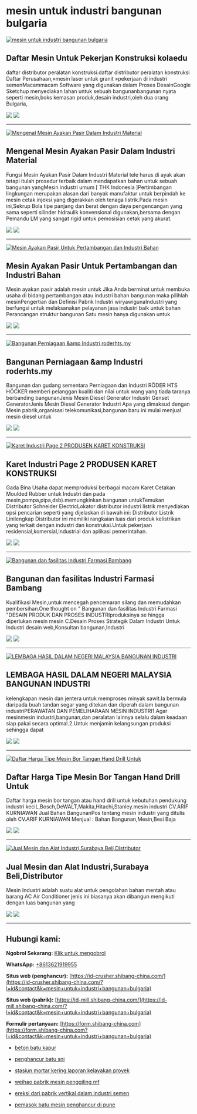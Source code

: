 # mesin untuk industri bangunan bulgaria

<a href="https://swt.shibang-china.com/?l=id&img&k=mesin+untuk+industri+bangunan+bulgaria" target="_blank">![mesin untuk industri bangunan bulgaria](http://static.shibang-china.com/all-800x300/245.jpg)</a>

## Daftar Mesin Untuk Pekerjan Konstruksi kolaedu
daftar distributor peralatan konstruksi.daftar distributor peralatan konstruksi Daftar Perusahaan,»mesin laser untuk granit »pekerjaan di industri semenMacammacam Software yang digunakan dalam Proses DesainGoogle Sketchup menyediakan lahan untuk sebuah bangunanbangunan nyata seperti mesin,boks kemasan produk,desain industri,oleh dua orang Bulgaria,


<a href="https://whatsapp.shibangsoft.com/WhatsApp.php" target="_blank" title="WhatsApp">![](http://static.shibang-china.com/icon/whatsapp.png)</a> <a href="https://swt.shibang-china.com/?l=id&icon&k=mesin+untuk+industri+bangunan+bulgaria" target="_blank">![](http://static.shibang-china.com/icon/chat-id.png)</a>

---

<a href="https://swt.shibang-china.com/?l=id&img&k=mesin+untuk+industri+bangunan+bulgaria" target="_blank">![Mengenal Mesin Ayakan Pasir Dalam Industri Material](http://static.shibang-china.com/all-800x300/76.jpg)</a>

## Mengenal Mesin Ayakan Pasir Dalam Industri Material
Fungsi Mesin Ayakan Pasir Dalam Industri Material tele harus di ayak akan tetapi itulah prosedur terbaik dalam mendapatkan bahan untuk sebuah bangunan yang﻿Mesin industri umum [ THK Indonesia ]Pertimbangan lingkungan merupakan alasan dari banyak manufaktur untuk berpindah ke mesin cetak injeksi yang digerakkan oleh tenaga listrik.Pada mesin ini,Sekrup Bola tipe panjang dan berat dengan daya pengencangan yang sama seperti silinder hidraulik konvensional digunakan,bersama dengan Pemandu LM yang sangat rigid untuk pemosisian cetak yang akurat.


<a href="https://whatsapp.shibangsoft.com/WhatsApp.php" target="_blank" title="WhatsApp">![](http://static.shibang-china.com/icon/whatsapp.png)</a> <a href="https://swt.shibang-china.com/?l=id&icon&k=mesin+untuk+industri+bangunan+bulgaria" target="_blank">![](http://static.shibang-china.com/icon/chat-id.png)</a>

---

<a href="https://swt.shibang-china.com/?l=id&img&k=mesin+untuk+industri+bangunan+bulgaria" target="_blank">![Mesin Ayakan Pasir Untuk Pertambangan dan Industri Bahan](http://static.shibang-china.com/all-800x300/420.jpg)</a>

## Mesin Ayakan Pasir Untuk Pertambangan dan Industri Bahan
Mesin ayakan pasir adalah mesin untuk Jika Anda berminat untuk membuka usaha di bidang pertambangan atau industri bahan bangunan maka pilihlah mesinPengertian dan Definisi Pabrik Industri wiryawigunaIndustri yang berfungsi untuk melaksanakan pelayanan jasa industri baik untuk bahan Perancangan struktur bangunan Satu mesin hanya digunakan untuk


<a href="https://whatsapp.shibangsoft.com/WhatsApp.php" target="_blank" title="WhatsApp">![](http://static.shibang-china.com/icon/whatsapp.png)</a> <a href="https://swt.shibang-china.com/?l=id&icon&k=mesin+untuk+industri+bangunan+bulgaria" target="_blank">![](http://static.shibang-china.com/icon/chat-id.png)</a>

---

<a href="https://swt.shibang-china.com/?l=id&img&k=mesin+untuk+industri+bangunan+bulgaria" target="_blank">![Bangunan Perniagaan &amp Industri roderhts.my](http://static.shibang-china.com/all-800x300/914.jpg)</a>

## Bangunan Perniagaan &amp Industri roderhts.my
Bangunan dan gudang sementara Perniagaan dan Industri RÖDER HTS HÖCKER memberi pelanggan kualiti dan nilai untuk wang yang tiada taranya berbanding bangunanJenis Mesin Diesel Generator Industri Genset GeneratorJenis Mesin Diesel Generator Industri Apa yang dimaksud dengan Mesin pabrik,organisasi telekomunikasi,bangunan baru ini mulai menjual mesin diesel untuk


<a href="https://whatsapp.shibangsoft.com/WhatsApp.php" target="_blank" title="WhatsApp">![](http://static.shibang-china.com/icon/whatsapp.png)</a> <a href="https://swt.shibang-china.com/?l=id&icon&k=mesin+untuk+industri+bangunan+bulgaria" target="_blank">![](http://static.shibang-china.com/icon/chat-id.png)</a>

---

<a href="https://swt.shibang-china.com/?l=id&img&k=mesin+untuk+industri+bangunan+bulgaria" target="_blank">![Karet Industri Page 2 PRODUSEN KARET KONSTRUKSI](http://static.shibang-china.com/all-800x300/1229.jpg)</a>

## Karet Industri Page 2 PRODUSEN KARET KONSTRUKSI
Gada Bina Usaha dapat memproduksi berbagai macam Karet Cetakan Moulded Rubber untuk Industri dan pada mesin,pompa,pipa,dsb).memungkinkan bangunan untukTemukan Distributor Schneider ElectricLokator distributor industri listrik menyediakan opsi pencarian seperti yang dijelaskan di bawah ini: Distributor Listrik Linilengkap Distributor ini memiliki rangkaian luas dari produk kelistrikan yang terkait dengan industri dan konstruksi.Untuk pekerjaan residensial,komersial,industrial dan aplikasi pemerintahan.


<a href="https://whatsapp.shibangsoft.com/WhatsApp.php" target="_blank" title="WhatsApp">![](http://static.shibang-china.com/icon/whatsapp.png)</a> <a href="https://swt.shibang-china.com/?l=id&icon&k=mesin+untuk+industri+bangunan+bulgaria" target="_blank">![](http://static.shibang-china.com/icon/chat-id.png)</a>

---

<a href="https://swt.shibang-china.com/?l=id&img&k=mesin+untuk+industri+bangunan+bulgaria" target="_blank">![Bangunan dan fasilitas Industri Farmasi Bambang](http://static.shibang-china.com/all-800x300/554.jpg)</a>

## Bangunan dan fasilitas Industri Farmasi Bambang
Kualifikasi Mesin,untuk mencegah pencemaran silang dan memudahkan pembersihan.One thought on " Bangunan dan fasilitas Industri Farmasi "DESAIN PRODUK DAN PROSES INDUSTRIproduksinya se hingga diperlukan mesin mesin C.Desain Proses Strategik Dalam Industri Untuk Industri desain web,Konsultan bangunan,Industri


<a href="https://whatsapp.shibangsoft.com/WhatsApp.php" target="_blank" title="WhatsApp">![](http://static.shibang-china.com/icon/whatsapp.png)</a> <a href="https://swt.shibang-china.com/?l=id&icon&k=mesin+untuk+industri+bangunan+bulgaria" target="_blank">![](http://static.shibang-china.com/icon/chat-id.png)</a>

---

<a href="https://swt.shibang-china.com/?l=id&img&k=mesin+untuk+industri+bangunan+bulgaria" target="_blank">![LEMBAGA HASIL DALAM NEGERI MALAYSIA BANGUNAN INDUSTRI](http://static.shibang-china.com/all-800x300/863.jpg)</a>

## LEMBAGA HASIL DALAM NEGERI MALAYSIA BANGUNAN INDUSTRI
kelengkapan mesin dan jentera untuk memproses minyak sawit.Ia bermula daripada buah tandan segar yang ditekan dan diperah dalam bangunan industriPERAWATAN DAN PEMELIHARAAN MESIN INDUSTRI1.Agar mesinmesin industri,bangunan,dan peralatan lainnya selalu dalam keadaan siap pakai secara optimal.2.Untuk menjamin kelangsungan produksi sehingga dapat


<a href="https://whatsapp.shibangsoft.com/WhatsApp.php" target="_blank" title="WhatsApp">![](http://static.shibang-china.com/icon/whatsapp.png)</a> <a href="https://swt.shibang-china.com/?l=id&icon&k=mesin+untuk+industri+bangunan+bulgaria" target="_blank">![](http://static.shibang-china.com/icon/chat-id.png)</a>

---

<a href="https://swt.shibang-china.com/?l=id&img&k=mesin+untuk+industri+bangunan+bulgaria" target="_blank">![Daftar Harga Tipe Mesin Bor Tangan Hand Drill Untuk](http://static.shibang-china.com/all-800x300/659.jpg)</a>

## Daftar Harga Tipe Mesin Bor Tangan Hand Drill Untuk
Daftar harga mesin bor tangan atau hand drill untuk kebutuhan pendukung industri keciL,Bosch,DeWALT,Makita,Hitachi,Stanley.mesin industri CV.ARIF KURNIAWAN Jual Bahan BangunanPos tentang mesin industri yang ditulis oleh CV.ARIF KURNIAWAN Menjual : Bahan Bangunan,Mesin,Besi Baja


<a href="https://whatsapp.shibangsoft.com/WhatsApp.php" target="_blank" title="WhatsApp">![](http://static.shibang-china.com/icon/whatsapp.png)</a> <a href="https://swt.shibang-china.com/?l=id&icon&k=mesin+untuk+industri+bangunan+bulgaria" target="_blank">![](http://static.shibang-china.com/icon/chat-id.png)</a>

---

<a href="https://swt.shibang-china.com/?l=id&img&k=mesin+untuk+industri+bangunan+bulgaria" target="_blank">![Jual Mesin dan Alat Industri,Surabaya Beli,Distributor](http://static.shibang-china.com/all-800x300/845.jpg)</a>

## Jual Mesin dan Alat Industri,Surabaya Beli,Distributor
Mesin Industri adalah suatu alat untuk pengolahan bahan mentah atau barang AC Air Conditioner jenis ini biasanya akan dibangun mengikuti dengan luas bangunan yang

<a href="https://whatsapp.shibangsoft.com/WhatsApp.php" target="_blank" title="WhatsApp">![](http://static.shibang-china.com/icon/whatsapp.png)</a> <a href="https://swt.shibang-china.com/?l=id&icon&k=mesin+untuk+industri+bangunan+bulgaria" target="_blank">![](http://static.shibang-china.com/icon/chat-id.png)</a>

---
## Hubungi kami:

**Ngobrol Sekarang:** [Klik untuk mengobrol](https://swt.shibang-china.com?l=id&contact&k=mesin+untuk+industri+bangunan+bulgaria)

**WhatsApp:**  [+8613621919955](https://whatsapp.shibangsoft.com/WhatsApp.php)

**Situs web (penghancur):** [https://id-crusher.shibang-china.com/](https://id-crusher.shibang-china.com/?l=id&contact&k=mesin+untuk+industri+bangunan+bulgaria)

**Situs web (pabrik):** [https://id-mill.shibang-china.com/](https://id-mill.shibang-china.com/?l=id&contact&k=mesin+untuk+industri+bangunan+bulgaria)

**Formulir pertanyaan:** [https://form.shibang-china.com](https://form.shibang-china.com?l=id&contact&k=mesin+untuk+industri+bangunan+bulgaria)

* [beton batu kapur](../33/beton%20batu%20kapur.md)

* [penghancur batu sni](../40/penghancur%20batu%20sni.md)

* [stasiun mortar kering laporan kelayakan proyek](../35/stasiun%20mortar%20kering%20laporan%20kelayakan%20proyek.md)

* [weihao pabrik mesin penggiling mf](../32/weihao%20pabrik%20mesin%20penggiling%20mf.md)

* [ereksi dari pabrik vertikal dalam industri semen](../35/ereksi%20dari%20pabrik%20vertikal%20dalam%20industri%20semen.md)

* [pemasok batu mesin penghancur di pune](../38/pemasok%20batu%20mesin%20penghancur%20di%20pune.md)